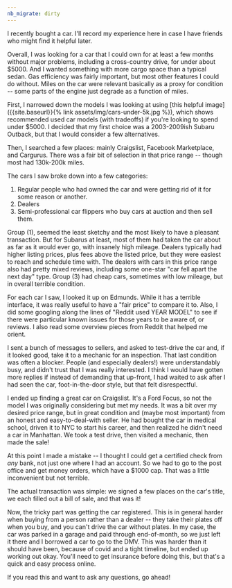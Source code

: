 ```yaml
---
nb_migrate: dirty
---
```


I recently bought a car. I'll record my experience here in case I have friends who might find it helpful later.

Overall, I was looking for a car that I could own for at least a few months without major problems, including a cross-country drive, for under about $5000. And I wanted something with more cargo space than a typical sedan. Gas efficiency was fairly important, but most other features I could do without. Miles on the car were relevant basically as a proxy for condition -- some parts of the engine just degrade as a function of miles.

First, I narrowed down the models I was looking at using [this helpful image]({{site.baseurl}}{% link assets/img/cars-under-5k.jpg %}), which shows recommended used car models (with tradeoffs) if you're looking to spend under $5000. I decided that my first choice was a 2003-2009ish Subaru Outback, but that I would consider a few alternatives.

Then, I searched a few places: mainly Craigslist, Facebook Marketplace, and Cargurus. There was a fair bit of selection in that price range -- though most had 130k-200k miles. 

The cars I saw broke down into a few categories:
1. Regular people who had owned the car and were getting rid of it for some reason or another.
1. Dealers
1. Semi-professional car flippers who buy cars at auction and then sell them.

Group (1), seemed the least sketchy and the most likely to have a pleasant transaction. But for Subarus at least, most of them had taken the car about as far as it would ever go, with insanely high mileage. Dealers typically had higher listing prices, plus fees above the listed price, but they were easiest to reach and schedule time with. The dealers with cars in this price range also had pretty mixed reviews, including some one-star "car fell apart the next day" type. Group (3) had cheap cars, sometimes with low mileage, but in overall terrible condition.

For each car I saw, I looked it up on Edmunds. While it has a terrible interface, it was really useful to have a "fair price" to compare it to. Also, I did some googling along the lines of "Reddit used YEAR MODEL" to see if there were particular known issues for those years to be aware of, or reviews. I also read some overview pieces from Reddit that helped me orient.

I sent a bunch of messages to sellers, and asked to test-drive the car and, if it looked good, take it to a mechanic for an inspection. That last condition was often a blocker. People (and especially dealers!) were understandably busy, and didn't trust that I was really interested. I think I would have gotten more replies if instead of demanding that up-front, I had waited to ask after I had seen the car, foot-in-the-door style, but that felt disrespectful.

I ended up finding a great car on Craigslist. It's a Ford Focus, so not the model I was originally considering but met my needs. It was a bit over my desired price range, but in great condition and (maybe most important) from an honest and easy-to-deal-with seller. He had bought the car in medical school, driven it to NYC to start his career, and then realized he didn't need a car in Manhattan. We took a test drive, then visited a mechanic, then made the sale!

At this point I made a mistake -- I thought I could get a certified check from *any* bank, not just one where I had an account. So we had to go to the post office and get money orders, which have a $1000 cap. That was a little inconvenient but not terrible.

The actual transaction was simple: we signed a few places on the car's title, we each filled out a bill of sale, and that was it!

Now, the tricky part was getting the car registered. This is in general harder when buying from a person rather than a dealer -- they take their plates off when you buy, and you can't drive the car without plates. In my case, the car was parked in a garage and paid through end-of-month, so we just left it there and I borrowed a car to go to the DMV. This was harder than it should have been, because of covid and a tight timeline, but ended up working out okay. You'll need to get insurance before doing this, but that's a quick and easy process online.

If you read this and want to ask any questions, go ahead!
